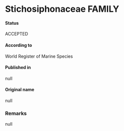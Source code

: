 Stichosiphonaceae FAMILY
=======

#### Status
ACCEPTED

#### According to
World Register of Marine Species

#### Published in
null

#### Original name
null

### Remarks
null